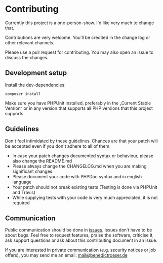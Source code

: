 # Contributing

Currently this project is a one-person-show. I'd like very much to change that.

Contributions are very welcome. You'll be credited in the change log or other 
relevant channels.

Please use a pull request for contributing. You may also open an issue to discuss
the changes.


## Development setup

Install the dev-dependencies:

``composer install``

Make sure you have PHPUnit installed, preferably in the „Current Stable Version“
or in any version that supports all PHP versions that this project supports.


## Guidelines

Don't feel intimidated by these guidelines. Chances are that your patch will
be accepted even if you don't adhere to all of them.

 - In case your patch changes documented syntax or behaviour, please also change
   the README.md
 - Please always change the CHANGELOG.md when you are making significant changes
 - Please document your code with PHPDoc syntax and in english language
 - Your patch should not break existing tests (Testing is done via PHPUnit and 
   Travis)
 - While supplying tests with your code is very much appreciated, it is not
   required

## Communication

Public communication should be done in 
[issues](https://github.com/broeser/wellid/issues). Issues don't have to be 
about bugs. Feel free to request features, praise the software, criticise it, 
ask support questions or ask about this contributing document in an issue.

If you are interested in private communication (e.g. security notices or job 
offers), you may send me an email: mail@benedictroeser.de
